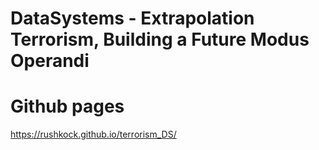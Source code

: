 # DataSystems - Extrapolation Terrorism, Building a Future Modus Operandi

# Github pages
https://rushkock.github.io/terrorism_DS/
